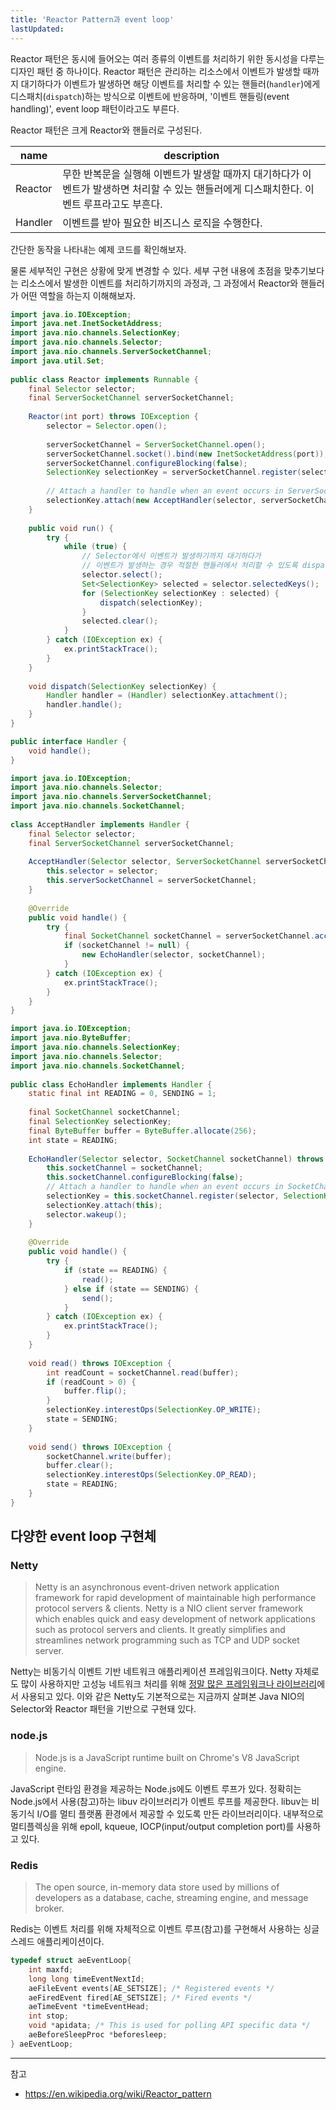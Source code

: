 ```yaml
---
title: 'Reactor Pattern과 event loop'
lastUpdated: 
---
```


Reactor 패턴은 동시에 들어오는 여러 종류의 이벤트를 처리하기 위한 동시성을 다루는 디자인 패턴 중 하나이다. Reactor 패턴은 관리하는 리소스에서 이벤트가 발생할 때까지 대기하다가 이벤트가 발생하면 해당 이벤트를 처리할 수 있는 핸들러(`handler`)에게 디스패치(`dispatch`)하는 방식으로 이벤트에 반응하며, '이벤트 핸들링(event handling)', event loop 패턴이라고도 부른다.

Reactor 패턴은 크게 Reactor와 핸들러로 구성된다.

|name|description|
|-|-|
|Reactor|무한 반복문을 실행해 이벤트가 발생할 때까지 대기하다가 이벤트가 발생하면 처리할 수 있는 핸들러에게 디스패치한다. 이벤트 루프라고도 부흔다.|
|Handler|이벤트를 받아 필요한 비즈니스 로직을 수행한다.|

간단한 동작을 나타내는 예제 코드를 확인해보자.

물론 세부적인 구현은 상황에 맞게 변경할 수 있다. 세부 구현 내용에 초점을 맞추기보다는 리소스에서 발생한 이벤트를 처리하기까지의 과정과, 그 과정에서 Reactor와 핸들러가 어떤 역할을 하는지 이해해보자.

```java
import java.io.IOException;
import java.net.InetSocketAddress;
import java.nio.channels.SelectionKey;
import java.nio.channels.Selector;
import java.nio.channels.ServerSocketChannel;
import java.util.Set;
  
public class Reactor implements Runnable {
    final Selector selector;
    final ServerSocketChannel serverSocketChannel;
  
    Reactor(int port) throws IOException {
        selector = Selector.open();
  
        serverSocketChannel = ServerSocketChannel.open();
        serverSocketChannel.socket().bind(new InetSocketAddress(port));
        serverSocketChannel.configureBlocking(false);
        SelectionKey selectionKey = serverSocketChannel.register(selector, SelectionKey.OP_ACCEPT);
  
        // Attach a handler to handle when an event occurs in ServerSocketChannel.
        selectionKey.attach(new AcceptHandler(selector, serverSocketChannel));
    }
  
    public void run() {
        try {
            while (true) {
                // Selector에서 이벤트가 발생하기까지 대기하다가
                // 이벤트가 발생하는 경우 적절한 핸들러에서 처리할 수 있도록 dispatch한다.
                selector.select();
                Set<SelectionKey> selected = selector.selectedKeys();
                for (SelectionKey selectionKey : selected) {
                    dispatch(selectionKey);
                }
                selected.clear();
            }
        } catch (IOException ex) {
            ex.printStackTrace();
        }
    }
  
    void dispatch(SelectionKey selectionKey) {
        Handler handler = (Handler) selectionKey.attachment();
        handler.handle();
    }
}
```

```java
public interface Handler {
    void handle();
}
```

```java
import java.io.IOException;
import java.nio.channels.Selector;
import java.nio.channels.ServerSocketChannel;
import java.nio.channels.SocketChannel;
  
class AcceptHandler implements Handler {
    final Selector selector;
    final ServerSocketChannel serverSocketChannel;
  
    AcceptHandler(Selector selector, ServerSocketChannel serverSocketChannel) {
        this.selector = selector;
        this.serverSocketChannel = serverSocketChannel;
    }
  
    @Override
    public void handle() {
        try {
            final SocketChannel socketChannel = serverSocketChannel.accept();
            if (socketChannel != null) {
                new EchoHandler(selector, socketChannel);
            }
        } catch (IOException ex) {
            ex.printStackTrace();
        }
    }
}
```

```java
import java.io.IOException;
import java.nio.ByteBuffer;
import java.nio.channels.SelectionKey;
import java.nio.channels.Selector;
import java.nio.channels.SocketChannel;
  
public class EchoHandler implements Handler {
    static final int READING = 0, SENDING = 1;
  
    final SocketChannel socketChannel;
    final SelectionKey selectionKey;
    final ByteBuffer buffer = ByteBuffer.allocate(256);
    int state = READING;
  
    EchoHandler(Selector selector, SocketChannel socketChannel) throws IOException {
        this.socketChannel = socketChannel;
        this.socketChannel.configureBlocking(false);
        // Attach a handler to handle when an event occurs in SocketChannel.
        selectionKey = this.socketChannel.register(selector, SelectionKey.OP_READ);
        selectionKey.attach(this);
        selector.wakeup();
    }
  
    @Override
    public void handle() {
        try {
            if (state == READING) {
                read();
            } else if (state == SENDING) {
                send();
            }
        } catch (IOException ex) {
            ex.printStackTrace();
        }
    }
  
    void read() throws IOException {
        int readCount = socketChannel.read(buffer);
        if (readCount > 0) {
            buffer.flip();
        }
        selectionKey.interestOps(SelectionKey.OP_WRITE);
        state = SENDING;
    }
  
    void send() throws IOException {
        socketChannel.write(buffer);
        buffer.clear();
        selectionKey.interestOps(SelectionKey.OP_READ);
        state = READING;
    }
}
```

## 다양한 event loop 구현체

### Netty

> Netty is an asynchronous event-driven network application framework for rapid development of maintainable high performance protocol servers & clients. Netty is a NIO client server framework which enables quick and easy development of network applications such as protocol servers and clients. It greatly simplifies and streamlines network programming such as TCP and UDP socket server.

Netty는 비동기식 이벤트 기반 네트워크 애플리케이션 프레임워크이다. Netty 자체로도 많이 사용하지만 고성능 네트워크 처리를 위해 [정말 많은 프레임워크나 라이브러리](https://netty.io/wiki/related-projects.html)에서 사용되고 있다. 이와 같은 Netty도 기본적으로는 지금까지 살펴본 Java NIO의 Selector와 Reactor 패턴을 기반으로 구현돼 있다.

### node.js

> Node.js is a JavaScript runtime built on Chrome's V8 JavaScript engine.

JavaScript 런타임 환경을 제공하는 Node.js에도 이벤트 루프가 있다. 정확히는 Node.js에서 사용(참고)하는 libuv 라이브러리가 이벤트 루프를 제공한다. libuv는 비동기식 I/O를 멀티 플랫폼 환경에서 제공할 수 있도록 만든 라이브러리이다. 내부적으로 멀티플렉싱을 위해 epoll, kqueue, IOCP(input/output completion port)를 사용하고 있다.

### Redis

> The open source, in-memory data store used by millions of developers as a database, cache, streaming engine, and message broker.

Redis는 이벤트 처리를 위해 자체적으로 이벤트 루프(참고)를 구현해서 사용하는 싱글 스레드 애플리케이션이다.

```c
typedef struct aeEventLoop{
    int maxfd;
    long long timeEventNextId;
    aeFileEvent events[AE_SETSIZE]; /* Registered events */
    aeFiredEvent fired[AE_SETSIZE]; /* Fired events */
    aeTimeEvent *timeEventHead;
    int stop;
    void *apidata; /* This is used for polling API specific data */
    aeBeforeSleepProc *beforesleep;
} aeEventLoop;
```

---
참고
- https://en.wikipedia.org/wiki/Reactor_pattern